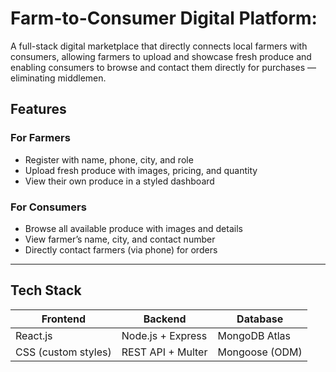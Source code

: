 #  Farm-to-Consumer Digital Platform:

A full-stack digital marketplace that directly connects local farmers with consumers, allowing farmers to upload and showcase fresh produce and enabling consumers to browse and contact them directly for purchases — eliminating middlemen.


##  Features

###   For Farmers
- Register with name, phone, city, and role
- Upload fresh produce with images, pricing, and quantity
- View their own produce in a styled dashboard

###  For Consumers
- Browse all available produce with images and details
- View farmer’s name, city, and contact number
- Directly contact farmers (via phone) for orders

---

##  Tech Stack

| Frontend              | Backend                 | Database          |
|-----------------------|-------------------------|--------------------|
| React.js              | Node.js + Express       | MongoDB Atlas      |
| CSS (custom styles)   | REST API + Multer       | Mongoose (ODM)     |


